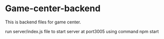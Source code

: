 # Game-center-backend
This is backend files for game center.

run server/index.js file to start server at port3005 using command npm start
